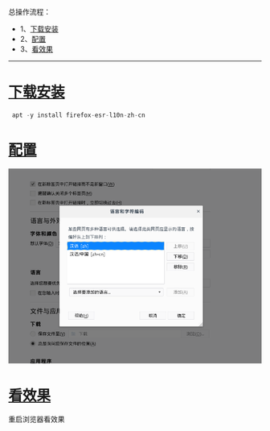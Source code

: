 总操作流程：
- 1、[下载安装](#kail-linux-01)
- 2、[配置](#kail-linux-02)
- 3、[看效果](#kail-linux-03)

--------

# <a name="kail-linux-01" href="#" >下载安装</a>

```js
 apt -y install firefox-esr-l10n-zh-cn 
```

# <a name="kail-linux-02" href="#" >配置</a>

![](image/3-1.png)

# <a name="kail-linux-03" href="#" >看效果</a>

重启浏览器看效果
